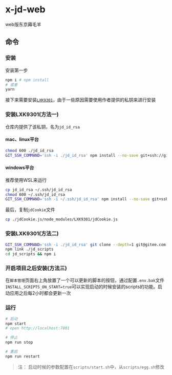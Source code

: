 # x-jd-web
web版东京薅毛羊

## 命令
### 安装

安装第一步

```bash
npm i # npm install
# 或者
yarn
```

接下来需要安装[`LXK9301`](https://gitee.com/lxk0301/jd_docker)，由于一些原因需要使用作者提供的私钥来进行安装

### 安装LXK9301(方法一)

仓库内提供了该私钥，名为`jd_id_rsa`

#### mac、linux平台

```bash
chmod 600 ./jd_id_rsa
GIT_SSH_COMMAND='ssh -i ./jd_id_rsa' npm install --no-save git+ssh://git@gitee.com:lxk0301/jd_scripts.git
```

#### windows平台

推荐使用WSL来运行

```bash
cp jd_id_rsa ~/.ssh/jd_id_rsa
chmod 600 ~/.ssh/jd_id_rsa
GIT_SSH_COMMAND='ssh -i ~/.ssh/jd_id_rsa' npm install --no-save git+ssh://git@gitee.com:lxk0301/jd_scripts.git
```

最后，复制`jdCookie`文件

```bash
cp ./jdCookie.js/node_modules/LXK9301/jdCookie.js
```

### 安装LXK9301(方法二)

```bash
GIT_SSH_COMMAND='ssh -i ./jd_id_rsa' git clone --depth=1 git@gitee.com:lxk0301/jd_scripts.git
npm link ./jd_scripts
cd jd_scripts && npm i 
```

### 开启项目之后安装(方法三)

在`脚本管理`页面右上角放置了一个可以更新的脚本的按钮，通过配置`.env.bak`文件`INSTALL_SCRIPTS_ON_START=true`可以实现启动的时候安装的scripts的功能。启动应用之后每2小时都会更新一次


### 运行

```bash
# 启动
npm start
# open http://localhost:7801

# 停止
npm run stop

# 重启
npm run restart
```

> 注： 启动时候的参数配置在`scripts/start.sh`中，从`scripts/egg.sh`修改
